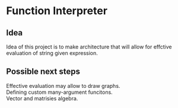 # Function Interpreter
## Idea
Idea of this project is to make architecture that will allow for effctive evaluation of string given expression.

## Possible next steps
Effective evaluation may allow to draw graphs.\
Defining custom many-argument funcitons.\
Vector and matrisies algebra.




